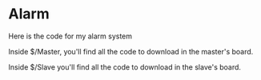 # Alarm
Here is the code for my alarm system

Inside $/Master, you'll find all the code to download in the master's board.

Inside $/Slave you'll find all the code to download in the slave's board.
